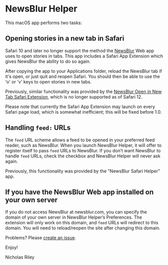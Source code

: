 NewsBlur Helper
===============

This macOS app performs two tasks:

Opening stories in a new tab in Safari
--------------------------------------

Safari 10 and later no longer support the method the [NewsBlur](https://www.newsblur.com/) Web app uses to open stories in tabs.  This app includes a Safari App Extension which gives NewsBlur the ability to do so again.

After copying the app to your Applications folder, reload the NewsBlur tab if it's open, or just quit and reopen Safari.  You should then be able to use the 'o' or 'v' keys to open stories in new tabs.

Previously, similar functionality was provided by the [NewsBlur Open in New Tab Safari Extension](https://github.com/nriley/OpenInNewTab), which is no longer supported as of Safari 12.

Please note that currently the Safari App Extension may launch on every Safari page load, which is somewhat inefficient; this will be fixed before 1.0.

Handling `feed:` URLs
---------------------
The `feed` URL scheme allows a feed to be opened in your preferred feed reader, such as NewsBlur.  When you launch NewsBlur Helper, it will offer to register itself to pass `feed` URLs to NewsBlur.  If you don’t want NewsBlur to handle `feed` URLs, check the checkbox and NewsBlur Helper will never ask again. 

Previously, this functionality was provided by the "NewsBlur Safari Helper" app.

If you have the NewsBlur Web app installed on your own server
-------------------------------------------------------------
If you do not access NewsBlur at newsblur.com, you can specify the domain of your own server in NewsBlur Helper’s Preferences.  The extension will only work on this domain, and `feed` URLs will redirect to this domain.  You will need to reload/reopen the site after changing this domain.

Problems? Please [create an issue](https://github.com/nriley/NewsBlur-Helper/issues).

Enjoy!

Nicholas Riley